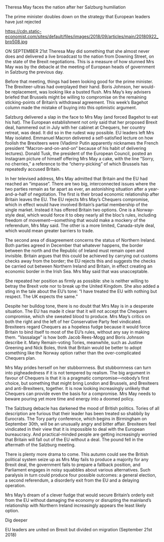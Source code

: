 Theresa May faces the nation after her Salzburg humiliation

The prime minister doubles down on the strategy that European leaders have just rejected

https://cdn.static-economist.com/sites/default/files/images/2018/09/articles/main/20180922_brp508.jpg

ON SEPTEMBER 21st Theresa May did something that she almost never does and delivered a live broadcast to the nation from Downing Street, on the state of the Brexit negotiations. This is a measure of how stunned Mrs May was by the debacle at the meeting of European heads of government in Salzburg the previous day.

Before that meeting, things had been looking good for the prime minister. The Brexiteer-ultras had overplayed their hand. Boris Johnson, her would-be replacement, was looking like a busted flush. Mrs May’s key advisers briefed that Brussels might be willing to compromise on the remaining sticking-points of Britain’s withdrawal agreement. This week’s Bagehot column made the mistake of buying into this optimistic argument.

Salzburg delivered a slap in the face to Mrs May (and forced Bagehot to eat his hat). The European establishment not only said that her proposed Brexit deal, hammered out in July with her cabinet at Chequers, her country retreat, was dead. It did so in the rudest way possible. EU leaders left Mrs May isolated. Emmanuel Macron delivered a self-satisfied lecture on how foolish the Brexiteers were (Vladimir Putin apparently nicknames the French president “Macron-and-on-and-on” because of his habit of delivering lectures). Donald Tusk, the president of the European Council, posted an Instagram picture of himself offering Mrs May a cake, with the line “Sorry, no cherries,” a reference to the “cherry-picking” of which Brussels has repeatedly accused Britain.

In her televised address, Mrs May admitted that Britain and the EU had reached an “impasse”. There are two big, interconnected issues where the two parties remain as far apart as ever, an astonishing situation after a year-and-a-half of negotiation. The first is their broad economic relationship after Britain leaves the EU. The EU rejects Mrs May’s Chequers compromise, which in effect would have involved Britain’s partial membership of the single market. Instead it has offered Britain two options. One is a Norway-style deal, which would force it to obey nearly all the bloc’s rules, including freedom of movement—something that would make a mockery of the referendum, Mrs May said. The other is a more limited, Canada-style deal, which would mean greater barriers to trade.

The second area of disagreement concerns the status of Northern Ireland. Both parties agreed in December that whatever happens, the border between the north and the Republic of Ireland must remain open and invisible. Britain argues that this could be achieved by carrying out customs checks away from the border; the EU rejects this and suggests the checks be carried out between Northern Ireland and Britain, in effect creating an economic border in the Irish Sea. Mrs May said that was unacceptable.

She repeated her position as firmly as possible: she is neither willing to betray the Brexit vote nor to break up the United Kingdom. She also added a sting in the tale about the EU’s tone: “I have treated the EU with nothing but respect. The UK expects the same.”

Despite her bulldog tone, there is no doubt that Mrs May is in a desperate situation. The EU has made it clear that it will not accept the Chequers compromise, which she sweated blood to produce. Mrs May’s critics on both the right and the left of her Conservative Party feel vindicated. Brexiteers regard Chequers as a hopeless fudge because it would force Britain to bind itself to most of the EU’s rules, without any say in making them. “Vassalage” is how both Jacob Rees-Mogg and Boris Johnson describe it. Many Remain-voting Tories, meanwhile, such as Justine Greening and Nick Boles, think that Britain would be better to adopt something like the Norway option rather than the over-complicated Chequers plan.

Mrs May prides herself on her stubbornness. But stubbornness can turn into pigheadedness if it is not tempered by realism. The big argument in favour of Chequers is that it is a pragmatic compromise—nobody’s first choice, but something that might bring London and Brussels, and Brexiteers and anti-Brexiteers, together. It is now looking increasingly unlikely that Chequers can provide even the basis for a compromise. Mrs May needs to beware pouring yet more time and energy into a doomed policy.

The Salzburg debacle has darkened the mood of British politics. Tories of all description are furious that their leader has been treated so shabbily by Eurocrats. The Tory party conference, which begins in Birmingham on September 30th, will be an unusually angry and bitter affair. Brexiteers feel vindicated in their view that it is impossible to deal with the European bureaucracy. And practical-minded people are getting increasingly worried that Britain will fall out of the EU without a deal. The pound fell in the aftermath of the Salzburg meeting.

There is plenty more drama to come. This autumn could see the British political system seize up as Mrs May fails to produce a majority for any Brexit deal, the government fails to prepare a fallback position, and Parliament engages in noisy squabbles about various alternatives. Such paralysis in turn could produce four possible outcomes: a general election, a second referendum, a disorderly exit from the EU and a delaying operation.

Mrs May’s dream of a clever fudge that would secure Britain’s orderly exit from the EU without damaging the economy or disrupting the mainland’s relationship with Northern Ireland increasingly appears the least likely option.

 Dig deeper 

 EU leaders are united on Brexit but divided on migration  (September 21st 2018)